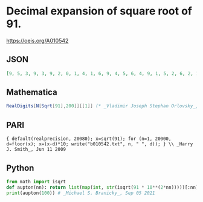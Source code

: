 # Decimal expansion of square root of 91\.
https://oeis.org/A010542
## JSON
```JSON
[9, 5, 3, 9, 3, 9, 2, 0, 1, 4, 1, 6, 9, 4, 5, 6, 4, 9, 1, 5, 2, 6, 2, 1, 5, 8, 6, 0, 2, 3, 2, 2, 6, 5, 4, 0, 2, 5, 4, 6, 2, 3, 4, 2, 5, 2, 5, 0, 5, 4, 5, 7, 5, 3, 9, 0, 8, 1, 5, 1, 8, 5, 2, 9, 1, 0, 3, 6, 2, 5, 5, 2, 3, 0, 5, 6, 5, 0, 7, 2, 1, 8, 2, 7, 7, 8, 2, 1, 7, 6, 4, 4, 9, 1, 2, 2, 0, 6, 9]
```
## Mathematica
```Mathematica
RealDigits[N[Sqrt[91],200]][[1]] (* _Vladimir Joseph Stephan Orlovsky_, Feb 04 2012 *)
```
## PARI
```PARI
{ default(realprecision, 20080); x=sqrt(91); for (n=1, 20000, d=floor(x); x=(x-d)*10; write("b010542.txt", n, " ", d)); } \\ _Harry J. Smith_, Jun 11 2009
```
## Python
```Python
from math import isqrt
def aupton(nn): return list(map(int, str(isqrt(91 * 10**(2*nn)))))[:nn]
print(aupton(100)) # _Michael S. Branicky_, Sep 05 2021
```
